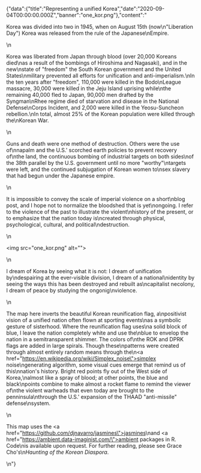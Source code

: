 {"data":{"title":"Representing a unified Korea","date":"2020-09-04T00:00:00.000Z","banner":"one_kor.png"},"content":"<p>Korea was divided into two in 1945, when on August 15th (now\n&quot;Liberation Day&quot;) Korea was released from the rule of the Japanese\nEmpire.</p>\n<p>Korea was liberated from Japan through blood (over 20,000 Koreans died\nas a result of the bombings of Hiroshima and Nagasaki), and in the new\nstate of &quot;freedom&quot; the South Korean government and the United States\nmilitary prevented all efforts for unification and anti-imperialism.\nIn the ten years after &quot;freedom&quot;, 110,000 were killed in the Bodo\nLeague massacre, 30,000 were killed in the Jeju Island uprising while\nthe remaining 40,000 fled to Japan, 90,000 men drafted by the Syngman\nRhee regime died of starvation and disease in the National Defense\nCorps Incident, and 2,000 were killed in the Yeosu-Suncheon rebellion.\nIn total, almost 25% of the Korean population were killed through the\nKorean War.</p>\n<p>Guns and death were one method of destruction. Others were the use of\nnapalm and the U.S.&#39; scorched earth policies to prevent recovery of\nthe land, the continuous bombing of industrial targets on both sides\nof the 38th parallel by the U.S. government until no more &quot;worthy&quot;\ntargets were left, and the continued subjugation of Korean women to\nsex slavery that had begun under the Japanese empire.</p>\n<p>It is impossible to convey the scale of imperial violence on a short\nblog post, and I hope not to normalize the bloodshed that is yet\nongoing. I refer to the violence of the past to illustrate the violent\nhistory of the present, or to emphasize that the nation today is\ncreated through physical, psychological, cultural, and political\ndestruction.</p>\n<p><img src=\"one_kor.png\" alt=\"\"></p>\n<p>I dream of Korea by seeing what it is not: I dream of unification by\ndespairing at the ever-visible division, I dream of a national\nidentity by seeing the ways this has been destroyed and rebuilt as\ncapitalist necolony, I dream of peace by studying the ongonig\nviolence.</p>\n<p>The map here inverts the beautiful Korean reunification flag, a\npositivist vision of a unified nation often flown at sporting events\nas a symbolic gesture of sisterhood. Where the reunification flag uses\na solid block of blue, I leave the nation completely white and use the\nblue to envelop the nation in a semitransparent shimmer. The colors of\nthe ROK and DPRK flags are added in large spirals. Though these\npatterns were created through almost entirely random means through the\n<a href=\"https://en.wikipedia.org/wiki/Simplex_noise\">simplex</a> noise\ngenerating algorithm, some visual cues emerge that remind us of this\nnation&#39;s history. Bright red points fly out of the West side of Korea,\nalmost like a spray of blood; at other points, the blue and black\npoints combine to make almost a rocket flame to remind the viewer of\nthe violent warheads that even today are brought to the penninsula\nthrough the U.S.&#39; expansion of the THAAD &quot;anti-missile&quot; defense\nsystem.</p>\n<p>This map uses the <a href=\"https://github.com/djnavarro/jasmines\">jasmines</a>\nand <a href=\"https://ambient.data-imaginist.com/\">ambient</a> packages in R. Code\nis available upon request. For further reading, please see Grace Cho&#39;s\n<em>Haunting of the Korean Diaspora</em>.</p>\n"}